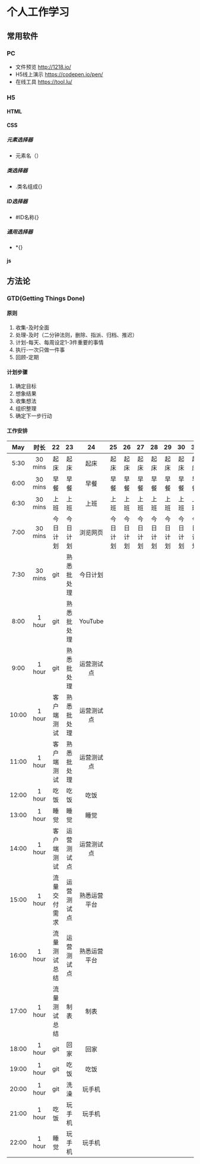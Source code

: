 # 个人工作学习
## 常用软件
### PC
- 文件预览 http://1218.io/
- H5线上演示 https://codepen.io/pen/
- 在线工具 https://tool.lu/
### H5
#### HTML
#### CSS
##### 元素选择器
- 元素名（）
##### 类选择器
- .类名组成{}
##### ID选择器
- #ID名称{}
##### 通用选择器
- *{}
#### js
## 方法论
### GTD(Getting Things Done)
#### 原则
1. 收集-及时全面
2. 处理-及时（二分钟法则，删除、指派、归档、推迟）
3. 计划-每天、每周设定1-3件重要的事情
4. 执行-一次只做一件事
5. 回顾-定期
#### 计划步骤
1. 确定目标
2. 想象结果
3. 收集想法
4. 组织整理
5. 确定下一步行动
#### 工作安排
May|时长|22|23|24|25|26|27|28|29|30|31
:-:|:-:|:-:|:-:|:-:|:-:|:-:|:-:|:-:|:-:|:-:|:-:
5:30|30 mins|起床|起床|起床|起床|起床|起床|起床|起床|起床|起床
6:00|30 mins|早餐|早餐|早餐|早餐|早餐|早餐|早餐|早餐|早餐|早餐
6:30|30 mins|上班|上班|上班|上班|上班|上班|上班|上班|上班|上班
7:00|30 mins|今日计划|今日计划|浏览网页|今日计划|今日计划|今日计划|今日计划|今日计划|今日计划|今日计划
7:30|30 mins|git|熟悉批处理|今日计划|||||||
8:00|1 hour |git|熟悉批处理|YouTube|||||||
9:00|1 hour |git|熟悉批处理|运营测试点|||||||
10:00|1 hour|客户端测试|熟悉批处理|运营测试点|||||||
11:00|1 hour|客户端测试|熟悉批处理|运营测试点|||||||
12:00|1 hour|吃饭|吃饭|吃饭|||||||
13:00|1 hour|睡觉|睡觉|睡觉|||||||
14:00|1 hour|客户端测试|运营测试点|运营测试点|||||||
15:00|1 hour|流量交付需求|运营测试点|熟悉运营平台|||||||
16:00|1 hour|流量测试总结|运营测试点|熟悉运营平台|||||||
17:00|1 hour|流量测试总结|制表|制表|||||||
18:00|1 hour|git|回家|回家|||||||
19:00|1 hour|git|吃饭|吃饭|||||||
20:00|1 hour|git|洗澡|玩手机|||||||
21:00|1 hour|吃饭|玩手机|玩手机|||||||
22:00|1 hour|睡觉|玩手机|玩手机|||||||
